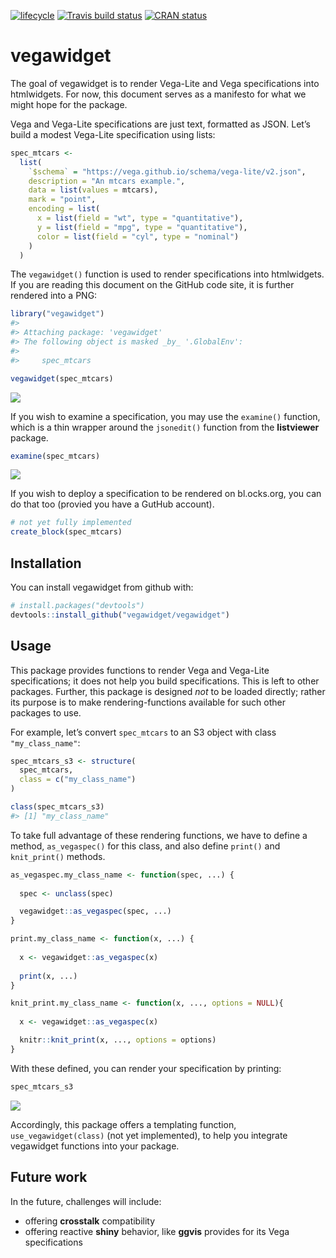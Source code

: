  
<!-- README.md is generated from README.Rmd. Please edit that file -->

[![lifecycle](https://img.shields.io/badge/lifecycle-experimental-orange.svg)](https://www.tidyverse.org/lifecycle/#experimental)
[![Travis build
status](https://travis-ci.org/vegawidget/vegawidget.svg?branch=master)](https://travis-ci.org/vegawidget/vegawidget)
[![CRAN
status](https://www.r-pkg.org/badges/version/vegawidget)](https://cran.r-project.org/package=vegawidget)

# vegawidget

The goal of vegawidget is to render Vega-Lite and Vega specifications
into htmlwidgets. For now, this document serves as a manifesto for what
we might hope for the package.

Vega and Vega-Lite specifications are just text, formatted as JSON.
Let’s build a modest Vega-Lite specification using lists:

``` r
spec_mtcars <-
  list(
    `$schema` = "https://vega.github.io/schema/vega-lite/v2.json",
    description = "An mtcars example.",
    data = list(values = mtcars),
    mark = "point",
    encoding = list(
      x = list(field = "wt", type = "quantitative"),
      y = list(field = "mpg", type = "quantitative"),
      color = list(field = "cyl", type = "nominal")
    )
  )  
```

The `vegawidget()` function is used to render specifications into
htmlwidgets. If you are reading this document on the GitHub code site,
it is further rendered into a PNG:

``` r
library("vegawidget")
#> 
#> Attaching package: 'vegawidget'
#> The following object is masked _by_ '.GlobalEnv':
#> 
#>     spec_mtcars

vegawidget(spec_mtcars)
```

![](README-vegawidget-1.png)<!-- -->

If you wish to examine a specification, you may use the `examine()`
function, which is a thin wrapper around the `jsonedit()` function from
the **listviewer** package.

``` r
examine(spec_mtcars)
```

![](README-unnamed-chunk-2-1.png)<!-- -->

If you wish to deploy a specification to be rendered on bl.ocks.org, you
can do that too (provied you have a GutHub account).

``` r
# not yet fully implemented
create_block(spec_mtcars)
```

## Installation

You can install vegawidget from github with:

``` r
# install.packages("devtools")
devtools::install_github("vegawidget/vegawidget")
```

## Usage

This package provides functions to render Vega and Vega-Lite
specifications; it does not help you build specifications. This is left
to other packages. Further, this package is designed *not* to be loaded
directly; rather its purpose is to make rendering-functions available
for such other packages to use.

For example, let’s convert `spec_mtcars` to an S3 object with class
`"my_class_name"`:

``` r
spec_mtcars_s3 <- structure(
  spec_mtcars,
  class = c("my_class_name")
)

class(spec_mtcars_s3)
#> [1] "my_class_name"
```

To take full advantage of these rendering functions, we have to define a
method, `as_vegaspec()` for this class, and also define `print()` and
`knit_print()` methods.

``` r
as_vegaspec.my_class_name <- function(spec, ...) {
  
  spec <- unclass(spec)

  vegawidget::as_vegaspec(spec, ...)
}

print.my_class_name <- function(x, ...) {
  
  x <- vegawidget::as_vegaspec(x)
  
  print(x, ...)
}

knit_print.my_class_name <- function(x, ..., options = NULL){
  
  x <- vegawidget::as_vegaspec(x)

  knitr::knit_print(x, ..., options = options)
}
```

With these defined, you can render your specification by printing:

``` r
spec_mtcars_s3
```

![](README-unnamed-chunk-3-1.png)<!-- -->

Accordingly, this package offers a templating function,
`use_vegawidget(class)` (not yet implemented), to help you integrate
vegawidget functions into your package.

## Future work

In the future, challenges will include:

  - offering **crosstalk** compatibility
  - offering reactive **shiny** behavior, like **ggvis** provides for
    its Vega specifications
